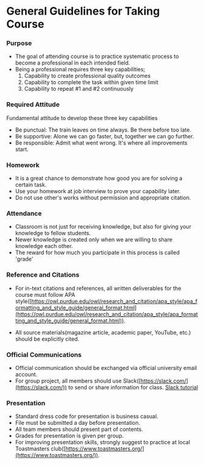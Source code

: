 # General Guidelines for Taking Course

### Purpose

- The goal of attending course is to practice systematic process to become a professional in each intended field.
- Being a professional requires three key capabilities;
  1. Capability to create professional quality outcomes
  2. Capability to complete the task within given time limit
  3. Capability to repeat #1 and #2 continuously

### Required Attitude

Fundamental attitude to develop these three key capabilities

- Be punctual: The train leaves on time always. Be there before too late.
- Be supportive: Alone we can go faster, but, together we can go further.
- Be responsible: Admit what went wrong. It's where all improvements start.

### Homework

- It is a great chance to demonstrate how good you are for solving a certain task.
- Use your homework at job interview to prove your capability later.
- Do not use other's works without permission and appropriate citation.

### Attendance

- Classroom is not just for receiving knowledge, but also for giving your knowledge to fellow students. 
- Newer knowledge is created only when we are willing to share knowledge each other.
- The reward for how much you participate in this process is called 'grade'

### Reference and Citations

- For in-text citations and references, all written deliverables for the course must follow APA style([https://owl.purdue.edu/owl/research_and_citation/apa_style/apa_formatting_and_style_guide/general_format.html](https://owl.purdue.edu/owl/research_and_citation/apa_style/apa_formatting_and_style_guide/general_format.html)).

- All source materials(magazine article, academic paper, YouTube, etc.) should be explicitly cited. 

### Official Communications

- Official communication should be exchanged via official university email account.
- For group project, all members should use Slack([https://slack.com/](https://slack.com/)) to send or share information for class. [Slack tutorial]()

### Presentation

- Standard dress code for presentation is business casual.
- File must be submitted a day before presentation. 
- All team members should present part of contents.
- Grades for presentation is given per group.
- For improving presentation skills, strongly suggest to practice at local Toastmasters club([https://www.toastmasters.org/](https://www.toastmasters.org/)).
   



